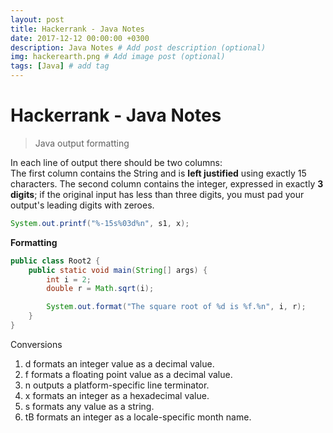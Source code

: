 ```yaml
---
layout: post
title: Hackerrank - Java Notes
date: 2017-12-12 00:00:00 +0300
description: Java Notes # Add post description (optional)
img: hackerearth.png # Add image post (optional)
tags: [Java] # add tag
---
```



# Hackerrank - Java Notes  

> Java output formatting  

In each line of output there should be two columns:   
The first column contains the String and is **left justified** using exactly 15 characters.
The second column contains the integer, expressed in exactly **3 digits**; if the original input has less than three digits, you must pad your output's leading digits with zeroes.

```Java
System.out.printf("%-15s%03d%n", s1, x);
```
**Formatting**  

```Java
public class Root2 {
    public static void main(String[] args) {
        int i = 2;
        double r = Math.sqrt(i);

        System.out.format("The square root of %d is %f.%n", i, r);
    }
}  
```  
Conversions  
1. d formats an integer value as a decimal value.
2. f formats a floating point value as a decimal value.
3. n outputs a platform-specific line terminator.
4. x formats an integer as a hexadecimal value.
5. s formats any value as a string.
6. tB formats an integer as a locale-specific month name.
